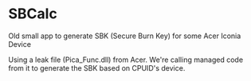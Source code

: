 # SBCalc
Old small app to generate SBK (Secure Burn Key) for some Acer Iconia Device

Using a leak file (Pica_Func.dll) from Acer.
We're calling managed code from it to generate the SBK based on CPUID's device.
